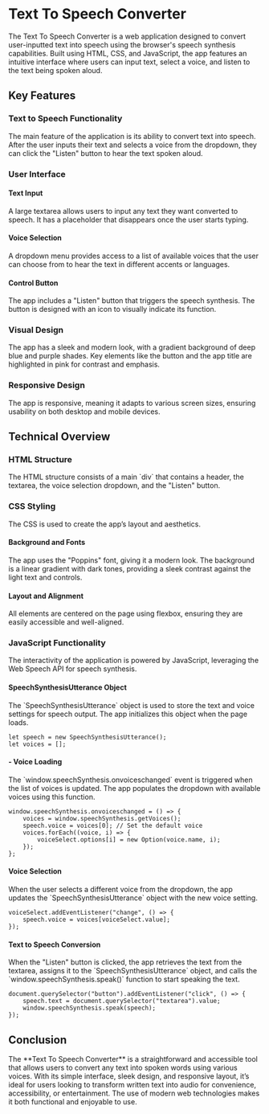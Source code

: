 # Text To Speech Converter
<p>The Text To Speech Converter is a web application designed to convert user-inputted text into speech using the browser's speech synthesis capabilities. Built using HTML, CSS, and JavaScript, the app features an intuitive interface where users can input text, select a voice, and listen to the text being spoken aloud.</p>

<h2>Key Features</h2>
<h3>Text to Speech Functionality</h3>
<p>The main feature of the application is its ability to convert text into speech. After the user inputs their text and selects a voice from the dropdown, they can click the "Listen" button to hear the text spoken aloud.</p>
<h3>User Interface</h3>
<h4>Text Input</h4>
<p>A large textarea allows users to input any text they want converted to speech. It has a placeholder that disappears once the user starts typing. <h4>Voice Selection</h4> A dropdown menu provides access to a list of available voices that the user can choose from to hear the text in different accents or languages.</p>
<h4>Control Button</h4>
<p>The app includes a "Listen" button that triggers the speech synthesis. The button is designed with an icon to visually indicate its function.</p> 
<h3>Visual Design</h3>
<p></p>The app has a sleek and modern look, with a gradient background of deep blue and purple shades. Key elements like the button and the app title are highlighted in pink for contrast and emphasis. 
<h3>Responsive Design</h3>
<p>The app is responsive, meaning it adapts to various screen sizes, ensuring usability on both desktop and mobile devices.</p>
<h2>Technical Overview</h2>
<h3>HTML Structure</h3>
<p>The HTML structure consists of a main `div` that contains a header, the textarea, the voice selection dropdown, and the "Listen" button.</p> 
<h3>CSS Styling</h3>
<p>The CSS is used to create the app’s layout and aesthetics.</p>
<h4>Background and Fonts</h4>
<p>The app uses the "Poppins" font, giving it a modern look. The background is a linear gradient with dark tones, providing a sleek contrast against the light text and controls.</p> 
<h4>Layout and Alignment</h4>
<p>All elements are centered on the page using flexbox, ensuring they are easily accessible and well-aligned.</p> 
<h3>JavaScript Functionality</h3>
<p>The interactivity of the application is powered by JavaScript, leveraging the Web Speech API for speech synthesis.</p>
<h4>SpeechSynthesisUtterance Object</h4>
<p>The `SpeechSynthesisUtterance` object is used to store the text and voice settings for speech output. The app initializes this object when the page loads.</p>

    let speech = new SpeechSynthesisUtterance();
    let voices = [];

<h4>- Voice Loading</h4>
<p>The `window.speechSynthesis.onvoiceschanged` event is triggered when the list of voices is updated. The app populates the dropdown with available voices using this function.</p>

    window.speechSynthesis.onvoiceschanged = () => {
        voices = window.speechSynthesis.getVoices();
        speech.voice = voices[0]; // Set the default voice
        voices.forEach((voice, i) => {
            voiceSelect.options[i] = new Option(voice.name, i);
        });
    };

<h4>Voice Selection</h4>
<p>When the user selects a different voice from the dropdown, the app updates the `SpeechSynthesisUtterance` object with the new voice setting.</p>

    voiceSelect.addEventListener("change", () => {
        speech.voice = voices[voiceSelect.value];
    });

<h4>Text to Speech Conversion</h4>
<p>When the "Listen" button is clicked, the app retrieves the text from the textarea, assigns it to the `SpeechSynthesisUtterance` object, and calls the `window.speechSynthesis.speak()` function to start speaking the text.</p>

    document.querySelector("button").addEventListener("click", () => {
        speech.text = document.querySelector("textarea").value;
        window.speechSynthesis.speak(speech);
    });

<h2>Conclusion</h2>
<p>The **Text To Speech Converter** is a straightforward and accessible tool that allows users to convert any text into spoken words using various voices. With its simple interface, sleek design, and responsive layout, it’s ideal for users looking to transform written text into audio for convenience, accessibility, or entertainment. The use of modern web technologies makes it both functional and enjoyable to use.</p>






